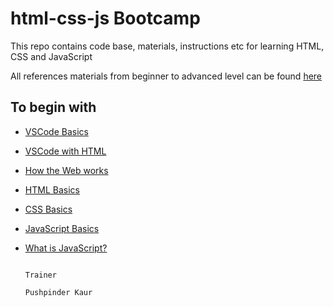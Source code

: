 # html-css-js Bootcamp
This repo contains code base, materials, instructions etc for learning HTML, CSS and JavaScript

All references materials from beginner to advanced level can be found [here](https://developer.mozilla.org/)
## To begin with
- [VSCode Basics](https://code.visualstudio.com/docs/introvideos/basics)
- [VSCode with HTML](https://code.visualstudio.com/docs/languages/html)
- [How the Web works](https://developer.mozilla.org/en-US/docs/Learn/Getting_started_with_the_web/How_the_Web_works)
- [HTML Basics](https://developer.mozilla.org/en-US/docs/Learn/Getting_started_with_the_web/HTML_basics)
- [CSS Basics](https://developer.mozilla.org/en-US/docs/Learn/Getting_started_with_the_web/CSS_basics)
- [JavaScript Basics](https://developer.mozilla.org/en-US/docs/Learn/Getting_started_with_the_web/JavaScript_basics)
-  [What is JavaScript?](https://developer.mozilla.org/en-US/docs/Learn/JavaScript/First_steps/What_is_JavaScript)

                                                                    Trainer
                                                                    Pushpinder Kaur